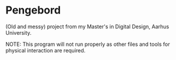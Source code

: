 # Pengebord
(Old and messy) project from my Master's in Digital Design, Aarhus University.

NOTE: This program will not run properly as other files and tools for physical interaction are required.
